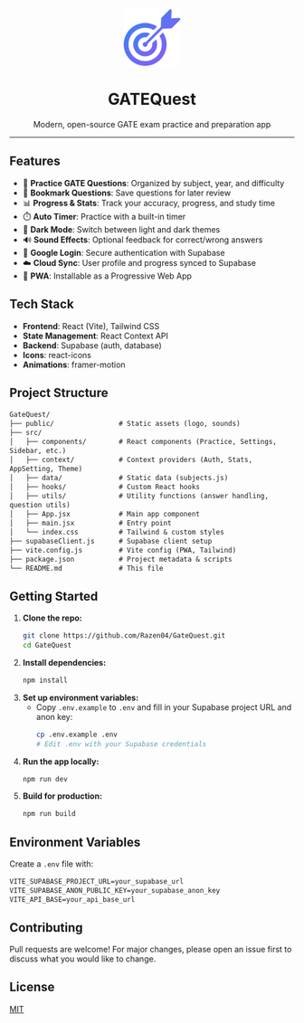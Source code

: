 
<div align="center">
  <img src="public/logo.svg" alt="GATEQuest Logo" width="100" />
  <h1>GATEQuest</h1>
  <p>Modern, open-source GATE exam practice and preparation app</p>
</div>

---

## Features

- 📝 **Practice GATE Questions**: Organized by subject, year, and difficulty
- 🔖 **Bookmark Questions**: Save questions for later review
- 📊 **Progress & Stats**: Track your accuracy, progress, and study time
- ⏱️ **Auto Timer**: Practice with a built-in timer
- 🎨 **Dark Mode**: Switch between light and dark themes
- 🔊 **Sound Effects**: Optional feedback for correct/wrong answers
- 🔐 **Google Login**: Secure authentication with Supabase
- ☁️ **Cloud Sync**: User profile and progress synced to Supabase
- 📱 **PWA**: Installable as a Progressive Web App

## Tech Stack

- **Frontend**: React (Vite), Tailwind CSS
- **State Management**: React Context API
- **Backend**: Supabase (auth, database)
- **Icons**: react-icons
- **Animations**: framer-motion

## Project Structure

```
GateQuest/
├── public/                # Static assets (logo, sounds)
├── src/
│   ├── components/        # React components (Practice, Settings, Sidebar, etc.)
│   ├── context/           # Context providers (Auth, Stats, AppSetting, Theme)
│   ├── data/              # Static data (subjects.js)
│   ├── hooks/             # Custom React hooks
│   ├── utils/             # Utility functions (answer handling, question utils)
│   ├── App.jsx            # Main app component
│   ├── main.jsx           # Entry point
│   └── index.css          # Tailwind & custom styles
├── supabaseClient.js      # Supabase client setup
├── vite.config.js         # Vite config (PWA, Tailwind)
├── package.json           # Project metadata & scripts
└── README.md              # This file
```

## Getting Started

1. **Clone the repo:**
   ```sh
   git clone https://github.com/Razen04/GateQuest.git
   cd GateQuest
   ```
2. **Install dependencies:**
   ```sh
   npm install
   ```
3. **Set up environment variables:**
   - Copy `.env.example` to `.env` and fill in your Supabase project URL and anon key:
     ```sh
     cp .env.example .env
     # Edit .env with your Supabase credentials
     ```
4. **Run the app locally:**
   ```sh
   npm run dev
   ```
5. **Build for production:**
   ```sh
   npm run build
   ```

## Environment Variables

Create a `.env` file with:
```
VITE_SUPABASE_PROJECT_URL=your_supabase_url
VITE_SUPABASE_ANON_PUBLIC_KEY=your_supabase_anon_key
VITE_API_BASE=your_api_base_url
```

## Contributing

Pull requests are welcome! For major changes, please open an issue first to discuss what you would like to change.

## License

[MIT](LICENSE)
